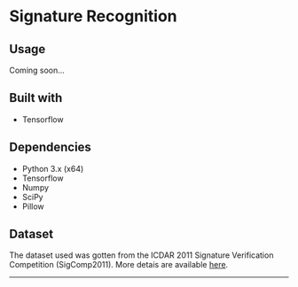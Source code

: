 # Signature Recognition



## Usage
Coming soon...

## Built with
- Tensorflow

## Dependencies
- Python 3.x (x64)
- Tensorflow
- Numpy
- SciPy
- Pillow

## Dataset
The dataset used was gotten from the ICDAR 2011 Signature Verification Competition (SigComp2011).
More detais are available [here](http://iapr-tc11.org/mediawiki/index.php/ICDAR_2011_Signature_Verification_Competition_%28SigComp2011%29).

---
